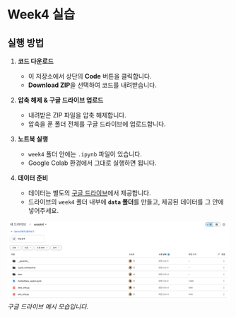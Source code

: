 # Week4 실습

## 실행 방법

1. **코드 다운로드**  
   - 이 저장소에서 상단의 **Code** 버튼을 클릭합니다.  
   - **Download ZIP**을 선택하여 코드를 내려받습니다.  

2. **압축 해제 & 구글 드라이브 업로드**  
   - 내려받은 ZIP 파일을 압축 해제합니다.  
   - 압축을 푼 폴더 전체를 구글 드라이브에 업로드합니다.   

3. **노트북 실행**  
   - `week4` 폴더 안에는 `.ipynb` 파일이 있습니다.  
   - Google Colab 환경에서 그대로 실행하면 됩니다.  

4. **데이터 준비**  
   - 데이터는 별도의 [구글 드라이브](https://drive.google.com/drive/folders/1aH8X6hYzwpqojKNHZh7_1MRrQxwCy4pZ?usp=drive_link)에서 제공합니다.  
   - 드라이브의 `week4` 폴더 내부에 **`data` 폴더**를 만들고, 제공된 데이터를 그 안에 넣어주세요.  

![실행 화면](./week4/example.PNG)
*구글 드라이브 예시 모습입니다.*